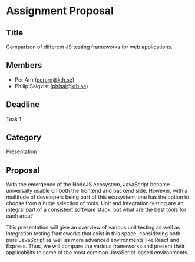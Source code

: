 # Assignment Proposal

## Title
Comparison of different JS testing frameworks for web applications.

## Members

- Per Arn (perarn@kth.se)
- Philip Salqvist (phisal@kth.se)

## Deadline

Task 1

## Category

Presentation

## Proposal
With the emergence of the NodeJS ecosystem, JavaScript became universally usable on both the frontend and backend side. However, with a multitude of developers being part of this ecosystem, one has the option to choose from a huge selection of tools. Unit and integration testing are an integral part of a consistent software stack, but what are the best tools for each area?

This presentation will give an overview of various unit testing as well as integration testing frameworks that exist in this space, considering both pure JavaScript as well as more advanced environments like React and Express. Thus, we will compare the various frameworks and present their applicability to some of the most common JavaScript-based environments.
